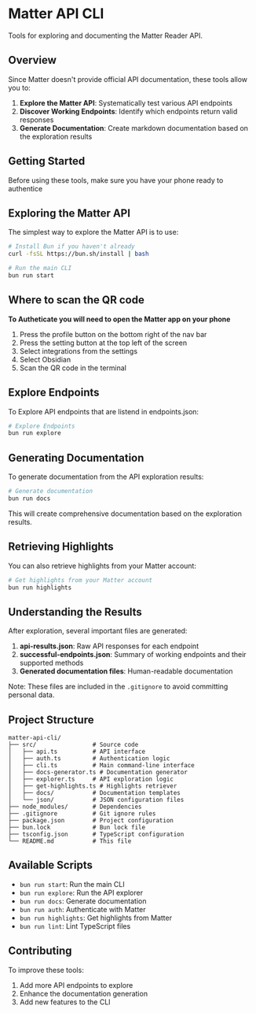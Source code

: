 # Matter API CLI

Tools for exploring and documenting the Matter Reader API.

## Overview

Since Matter doesn't provide official API documentation, these tools allow you to:

1. **Explore the Matter API**: Systematically test various API endpoints
2. **Discover Working Endpoints**: Identify which endpoints return valid responses
3. **Generate Documentation**: Create markdown documentation based on the exploration results

## Getting Started

Before using these tools, make sure you have your phone ready to authentice



## Exploring the Matter API

The simplest way to explore the Matter API is to use:

```bash
# Install Bun if you haven't already
curl -fsSL https://bun.sh/install | bash

# Run the main CLI
bun run start
```
## Where to scan the QR code

**To Autheticate you will need to open the Matter app on your phone**
1. Press the profile button on the bottom right of the nav bar
2. Press the setting button at the top left of the screen
3. Select integrations from the settings
4. Select Obsidian
5. Scan the QR code in the terminal

## Explore Endpoints

To Explore API endpoints that are listend in endpoints.json:

```bash
# Explore Endpoints
bun run explore
```

## Generating Documentation

To generate documentation from the API exploration results:

```bash
# Generate documentation
bun run docs
```

This will create comprehensive documentation based on the exploration results.

## Retrieving Highlights

You can also retrieve highlights from your Matter account:

```bash
# Get highlights from your Matter account
bun run highlights
```

## Understanding the Results

After exploration, several important files are generated:

1. **api-results.json**: Raw API responses for each endpoint
2. **successful-endpoints.json**: Summary of working endpoints and their supported methods
3. **Generated documentation files**: Human-readable documentation

Note: These files are included in the `.gitignore` to avoid committing personal data.

## Project Structure

```
matter-api-cli/
├── src/                # Source code
│   ├── api.ts          # API interface
│   ├── auth.ts         # Authentication logic
│   ├── cli.ts          # Main command-line interface
│   ├── docs-generator.ts # Documentation generator
│   ├── explorer.ts     # API exploration logic
│   ├── get-highlights.ts # Highlights retriever
│   ├── docs/           # Documentation templates
│   └── json/           # JSON configuration files
├── node_modules/       # Dependencies
├── .gitignore          # Git ignore rules
├── package.json        # Project configuration
├── bun.lock            # Bun lock file
├── tsconfig.json       # TypeScript configuration
└── README.md           # This file
```

## Available Scripts

- `bun run start`: Run the main CLI
- `bun run explore`: Run the API explorer
- `bun run docs`: Generate documentation
- `bun run auth`: Authenticate with Matter
- `bun run highlights`: Get highlights from Matter
- `bun run lint`: Lint TypeScript files

## Contributing

To improve these tools:
1. Add more API endpoints to explore
2. Enhance the documentation generation
3. Add new features to the CLI 